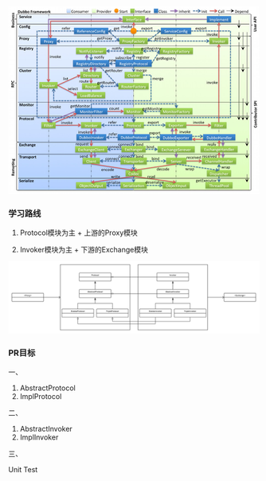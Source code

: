 ![dubbo](dubbo-framework.jpg)

### 学习路线

1. Protocol模块为主 + 上游的Proxy模块

2. Invoker模块为主 + 下游的Exchange模块

![学习路线](学习路线.png)

### PR目标

一、

1. AbstractProtocol
2. ImplProtocol

二、

1. AbstractInvoker
2. ImplInvoker

三、

Unit Test